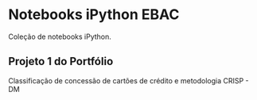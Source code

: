 # Notebooks iPython EBAC
Coleção de notebooks iPython.

## Projeto 1 do Portfólio
Classificação de concessão de cartões de crédito e metodologia CRISP - DM
